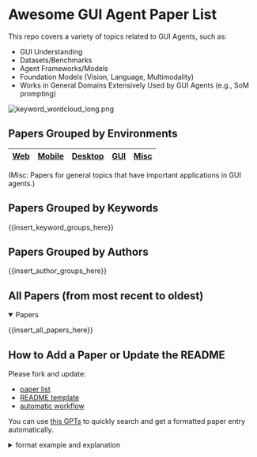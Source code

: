 # Awesome GUI Agent Paper List

This repo covers a variety of topics related to GUI Agents, such as:
- GUI Understanding
- Datasets/Benchmarks
- Agent Frameworks/Models
- Foundation Models (Vision, Language, Multimodality)
- Works in General Domains Extensively Used by GUI Agents (e.g., SoM prompting)


[//]: # (<div style="display: flex; justify-content: space-around;">)

[//]: # (  <img src="update_template_or_data/statistics/top_authors.png" alt="Image 1" width="48%" />)

[//]: # (  <img src="update_template_or_data/statistics/keyword_wordcloud.png" alt="Image 2" width="48%" />)

[//]: # (</div>)

![keyword_wordcloud_long.png](update_template_or_data/statistics/keyword_wordcloud_long.png)


## Papers Grouped by Environments
| [Web](paper_by_env/paper_web.md) | [Mobile](paper_by_env/paper_mobile.md) | [Desktop](paper_by_env/paper_desktop.md) | [GUI](paper_by_env/paper_gui.md) | [Misc](paper_by_env/paper_misc.md) |
|--------------------------------|---------------------------------------|------------------------------------------|----------------------------------|------------------------------------|

(Misc: Papers for general topics that have important applications in GUI agents.)

## Papers Grouped by Keywords
{{insert_keyword_groups_here}}

## Papers Grouped by Authors
{{insert_author_groups_here}}

## All Papers (from most recent to oldest)
<details open>
<summary>Papers</summary>

{{insert_all_papers_here}}

</details>



## How to Add a Paper or Update the README

Please fork and update:
- [paper list](update_template_or_data/update_paper_list.md)
- [README template](update_template_or_data/update_readme_template.md)
- [automatic workflow](.github/workflows/main.yml)

You can use [this GPTs](https://chatgpt.com/g/g-VqW9ONrgL-gui-paper-list) to quickly search and get a formatted paper entry automatically.
<details>
<summary>format example and explanation</summary>

```
- [title](paper link)
    - List authors directly without a "key" identifier (e.g., author1, author2)
    - 🏛️ Institutions: List the institutions concisely, using abbreviations (e.g., university names, like OSU).
    - 📅 Date: e.g., Oct 30, 2024
    - 📑 Publisher: ICLR 2025
    - 💻 Env: Indicate the research environment within brackets, such as [Web], [Mobile], or [Desktop]. Use [GUI] if the research spans multiple environments. Use [Misc] if it is researching in general domains.
    - 🔑 Key: Label each keyword within brackets, e.g., [model], [framework],[dataset],[benchmark].
    - 📖 TLDR: Brief summary of the paper.
```

Regarding the 🔑 Key: 

| Key             | Definition                                                                            |
|-----------------|---------------------------------------------------------------------------------------|
| model           | Indicates a newly trained model.                                                      |
| framework       | If the paper proposes a new agent framework.                                          |
| dataset         | If a new (training) dataset is created and published.                                 |
| benchmark       | If a new benchmark is established (also add "dataset" if there's a new training set). |
| primary studies | List the main focus or innovation in the study.                                       |
| Abbreviations | Include commonly used abbreviations associated with the paper (model names, framework names, etc.).                       |

For missing information, use "Unknown."



</details>

[//]: # ()
[//]: # (## Contributors)

[//]: # ()
[//]: # (<a href="https://github.com/OSU-NLP-Group/GUI-Agents-Paper-List/graphs/contributors">)

[//]: # (  <img src="https://contrib.rocks/image?repo=OSU-NLP-Group/GUI-Agents-Paper-List" />)

[//]: # (</a>)
